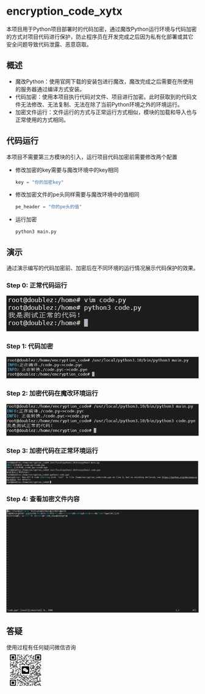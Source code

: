 # encryption_code_xytx
本项目用于Python项目部署时的代码加密，通过魔改Python运行环境与代码加密的方式对项目代码进行保护，防止程序员在开发完成之后因为私有化部署或其它
安全问题导致代码泄露、恶意窃取。


## 概述
- 魔改Python：使用官网下载的安装包进行魔改，魔改完成之后需要在所使用的服务器通过编译方式安装。
- 代码加密：使用本项目执行代码对文件、项目进行加密。此时获取到的代码文件无法修改、无法复制、无法在除了当前Python环境之外的环境运行。
- 加密文件运行：文件运行的方式与正常运行方式相似，模块的加载和导入也与正常使用的方式相同。


## 代码运行
本项目不需要第三方模块的引入，运行项目代码加密前需要修改两个配置
  - 修改加密的key需要与魔改环境中的key相同
    ``` python
    key = "你的加密key"
    ```
  - 修改加密文件的pe头同样需要与魔改环境中的值相同
    ``` python
    pe_header = "你的pe头的值"
    ```
  - 运行加密
    ``` 
    python3 main.py
    ```
## 演示
通过演示编写的代码加密前、加密后在不同环境的运行情况展示代码保护的效果。

### Step 0: 正常代码运行
![img_1.png](img_1.png)
### Step 1: 代码加密
![img_2.png](img_2.png)
### Step 2: 加密代码在魔改环境运行
![img_3.png](img_3.png)
### Step 3: 加密代码在正常环境运行
![img_4.png](img_4.png)
### Step 4: 查看加密文件内容
![img_5.png](img_5.png)

## 答疑
使用过程有任何疑问微信咨询  
![](7.jpg)
